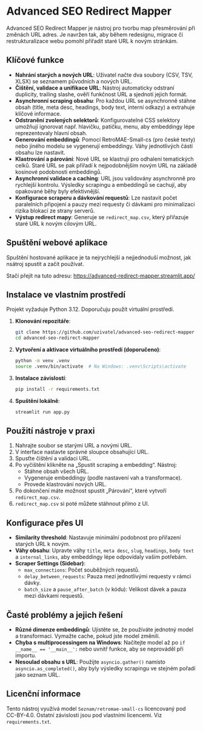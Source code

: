 
# Advanced SEO Redirect Mapper

Advanced SEO Redirect Mapper je nástroj pro tvorbu map přesměrování při změnách URL adres. Je navržen tak, aby během redesignu, migrace či restrukturalizace webu pomohl přiřadit staré URL k novým stránkám.

## Klíčové funkce

- **Nahrání starých a nových URL**: Uživatel načte dva soubory (CSV, TSV, XLSX) se seznamem původních a nových URL.
- **Čištění, validace a unifikace URL**: Nástroj automaticky odstraní duplicity, trailing slashe, ověří funkčnost URL a sjednotí jejich formát.
- **Asynchronní scraping obsahu**: Pro každou URL se asynchronně stáhne obsah (title, meta desc, headings, body text, interní odkazy) a extrahuje klíčové informace.
- **Odstranění zvolených selektorů**: Konfigurovatelné CSS selektory umožňují ignorovat např. hlavičku, patičku, menu, aby embeddingy lépe reprezentovaly hlavní obsah.
- **Generování embeddingů**: Pomocí RetroMAE-Small-cs (pro české texty) nebo jiného modelu se vygenerují embeddingy. Váhy jednotlivých částí obsahu lze nastavit.
- **Klastrování a párování**: Nové URL se klastrují pro odhalení tematických celků. Staré URL se pak přiřadí k nejpodobnějším novým URL na základě kosinové podobnosti embeddingů.
- **Asynchronní validace a caching**: URL jsou validovány asynchronně pro rychlejší kontrolu. Výsledky scrapingu a embeddingů se cachují, aby opakované běhy byly efektivnější.
- **Konfigurace scraperu a dávkování requestů**: Lze nastavit počet paralelních připojení a pauzy mezi requesty či dávkami pro minimalizaci rizika blokací ze strany serverů.
- **Výstup redirect mapy**: Generuje se `redirect_map.csv`, který přiřazuje staré URL k novým cílovým URL.

## Spuštění webové aplikace
Spuštění hostované aplikace je ta nejrychlejší a nejjednoduší možnost, jak nsátroj spustit a začít používat.

Stačí přejít na tuto adresu: https://advanced-redirect-mapper.streamlit.app/

## Instalace ve vlastním prostředí
Projekt vyžaduje Python 3.12. Doporučuju použít virtuální prostředí.
1. **Klonování repozitáře**:

    ```bash
    git clone https://github.com/uzivatel/advanced-seo-redirect-mapper
    cd advanced-seo-redirect-mapper
    ```

2. **Vytvoření a aktivace virtuálního prostředí (doporučeno)**:

    ```bash
    python -m venv .venv
    source .venv/bin/activate  # Na Windows: .venv\Scripts\activate
    ```

3. **Instalace závislostí**:

    ```bash
    pip install -r requirements.txt
    ```

4. **Spuštění lokálně**:

    ```bash
    streamlit run app.py
    ```

## Použití nástroje v praxi

1. Nahrajte soubor se starými URL a novými URL.
2. V interface nastavte správné sloupce obsahující URL.
3. Spusťte čištění a validaci URL.
4. Po vyčištění klikněte na „Spustit scraping a embedding“. Nástroj:
    - Stáhne obsah všech URL.
    - Vygeneruje embeddingy (podle nastavení vah a transformace).
    - Provede klastrování nových URL.
5. Po dokončení máte možnost spustit „Párování“, které vytvoří `redirect_map.csv`.
6. `redirect_map.csv` si poté můžete stáhnout přímo z UI.

## Konfigurace přes UI

- **Similarity threshold**: Nastavuje minimální podobnost pro přiřazení starých URL k novým.
- **Váhy obsahu**: Upravte váhy `title`, `meta desc`, `slug`, `headings`, `body text` a `internal_links`, aby embeddingy lépe odpovídaly vašim potřebám.
- **Scraper Settings (Sidebar)**:
  - `max_connections`: Počet souběžných requestů.
  - `delay_between_requests`: Pauza mezi jednotlivými requesty v rámci dávky.
  - `batch_size` a `pause_after_batch` (v kódu): Velikost dávek a pauza mezi dávkami requestů.

## Časté problémy a jejich řešení

- **Různé dimenze embeddingů**: Ujistěte se, že používáte jednotný model a transformaci. Vymažte cache, pokud jste model změnili.
- **Chyba s multiprocessingem na Windows**: Načítejte model až po `if __name__ == '__main__':` nebo uvnitř funkce, aby se neprováděl při importu.
- **Nesoulad obsahu s URL**: Použijte `asyncio.gather()` namísto `asyncio.as_completed()`, aby byly výsledky scrapingu ve stejném pořadí jako seznam URL.

## Licenční informace

Tento nástroj využívá model `Seznam/retromae-small-cs` licencovaný pod CC-BY-4.0.
Ostatní závislosti jsou pod vlastními licencemi. Viz `requirements.txt`.
